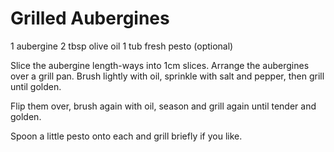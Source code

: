 # Grilled Aubergines

1 aubergine
2 tbsp olive oil
1 tub fresh pesto (optional)

Slice the aubergine length-ways into 1cm slices. 
Arrange the aubergines over a grill pan.
Brush lightly with oil, sprinkle with salt and pepper, then grill until golden.

Flip them over, brush again with oil, season and grill again until tender and golden. 

Spoon a little pesto onto each and grill briefly if you like.